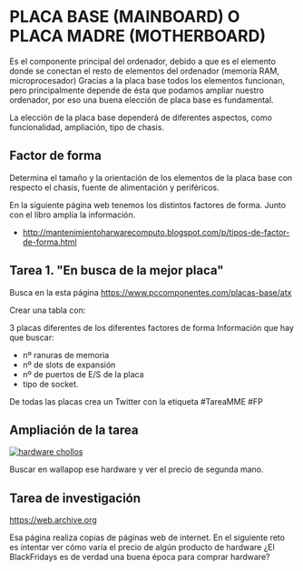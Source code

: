 # PLACA BASE (MAINBOARD) O PLACA MADRE (MOTHERBOARD)

Es el componente principal del ordenador, debido a que es el elemento donde se conectan el resto de elementos del ordenador (memoría RAM, microprocesador)
Gracias a la placa base todos los elementos funcionan, pero principalmente depende de ésta que podamos ampliar nuestro ordenador, por eso una buena elección de placa base es fundamental.

La elección de la placa base dependerá de diferentes aspectos, como funcionalidad, ampliación, tipo de chasis.

## Factor de forma

Determina el tamaño y la orientación de los elementos de la placa base con respecto el chasis, fuente de alimentación y periféricos.

En la siguiente página web tenemos los distintos factores de forma. Junto con el libro amplía la información.

* http://mantenimientoharwarecomputo.blogspot.com/p/tipos-de-factor-de-forma.html

Tarea 1. "En busca de la mejor placa" 
---
Busca en la esta página https://www.pccomponentes.com/placas-base/atx

Crear una tabla con:

3 placas diferentes de los diferentes factores de forma
Información que hay que buscar:
* nº ranuras de memoria
* nº de slots de expansión
* nº de puertos de E/S de la placa
* tipo de socket.

De todas las placas crea un Twitter con la etiqueta #TareaMME #FP  

Ampliación de la tarea
 ---
[![hardware chollos](http://img.youtube.com/vi/o2ZofOO0og8/0.jpg)](http://www.youtube.com/watch?v=o2ZofOO0og8 "buscar chollos")

Buscar en wallapop ese hardware y ver el precio de segunda mano.

Tarea de investigación
---
https://web.archive.org

Esa página realiza copias de páginas web de internet. En el siguiente reto es intentar ver cómo varía el precio de algún producto de hardware
¿El BlackFridays es de verdad una buena época para comprar hardware?



